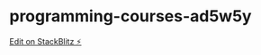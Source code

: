 # programming-courses-ad5w5y

[Edit on StackBlitz ⚡️](https://stackblitz.com/edit/programming-courses-ad5w5y)